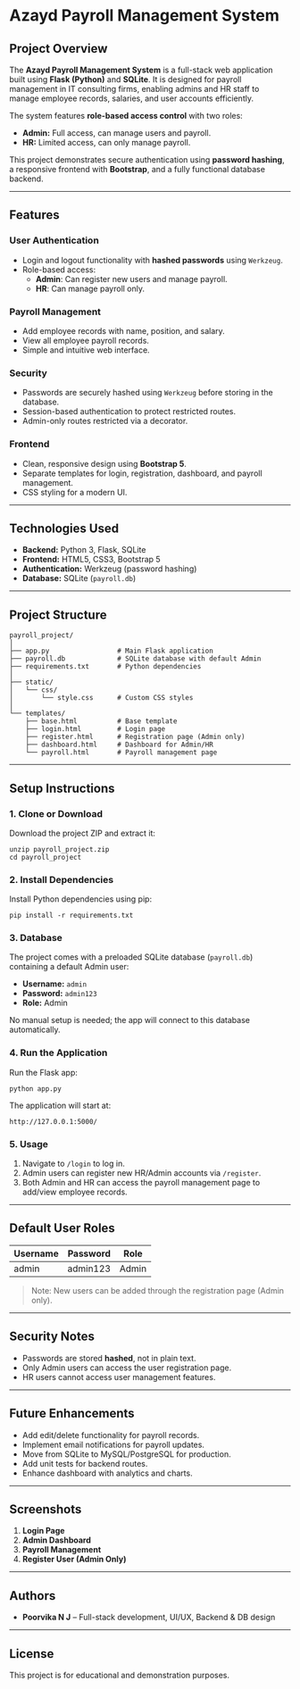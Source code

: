 # Azayd Payroll Management System

## Project Overview

The **Azayd Payroll Management System** is a full-stack web application built using **Flask (Python)** and **SQLite**. It is designed for payroll management in IT consulting firms, enabling admins and HR staff to manage employee records, salaries, and user accounts efficiently.

The system features **role-based access control** with two roles:

- **Admin:** Full access, can manage users and payroll.
- **HR:** Limited access, can only manage payroll.

This project demonstrates secure authentication using **password hashing**, a responsive frontend with **Bootstrap**, and a fully functional database backend.

---

## Features

### User Authentication

- Login and logout functionality with **hashed passwords** using `Werkzeug`.
- Role-based access:
  - **Admin**: Can register new users and manage payroll.
  - **HR**: Can manage payroll only.

### Payroll Management

- Add employee records with name, position, and salary.
- View all employee payroll records.
- Simple and intuitive web interface.

### Security

- Passwords are securely hashed using `Werkzeug` before storing in the database.
- Session-based authentication to protect restricted routes.
- Admin-only routes restricted via a decorator.

### Frontend

- Clean, responsive design using **Bootstrap 5**.
- Separate templates for login, registration, dashboard, and payroll management.
- CSS styling for a modern UI.

---

## Technologies Used

- **Backend:** Python 3, Flask, SQLite
- **Frontend:** HTML5, CSS3, Bootstrap 5
- **Authentication:** Werkzeug (password hashing)
- **Database:** SQLite (`payroll.db`)

---

## Project Structure

```
payroll_project/
│
├── app.py                 # Main Flask application
├── payroll.db             # SQLite database with default Admin
├── requirements.txt       # Python dependencies
│
├── static/
│   └── css/
│       └── style.css      # Custom CSS styles
│
└── templates/
    ├── base.html          # Base template
    ├── login.html         # Login page
    ├── register.html      # Registration page (Admin only)
    ├── dashboard.html     # Dashboard for Admin/HR
    └── payroll.html       # Payroll management page
```

---

## Setup Instructions

### 1. Clone or Download

Download the project ZIP and extract it:

```
unzip payroll_project.zip
cd payroll_project
```

### 2. Install Dependencies

Install Python dependencies using pip:

```
pip install -r requirements.txt
```

### 3. Database

The project comes with a preloaded SQLite database (`payroll.db`) containing a default Admin user:

- **Username:** `admin`
- **Password:** `admin123`
- **Role:** Admin

No manual setup is needed; the app will connect to this database automatically.

### 4. Run the Application

Run the Flask app:

```
python app.py
```

The application will start at:

```
http://127.0.0.1:5000/
```

### 5. Usage

1. Navigate to `/login` to log in.
2. Admin users can register new HR/Admin accounts via `/register`.
3. Both Admin and HR can access the payroll management page to add/view employee records.

---

## Default User Roles

| Username | Password | Role  |
| -------- | -------- | ----- |
| admin    | admin123 | Admin |

> Note: New users can be added through the registration page (Admin only).

---

## Security Notes

- Passwords are stored **hashed**, not in plain text.
- Only Admin users can access the user registration page.
- HR users cannot access user management features.

---

## Future Enhancements

- Add edit/delete functionality for payroll records.
- Implement email notifications for payroll updates.
- Move from SQLite to MySQL/PostgreSQL for production.
- Add unit tests for backend routes.
- Enhance dashboard with analytics and charts.

---

## Screenshots

1. **Login Page**
2. **Admin Dashboard**
3. **Payroll Management**
4. **Register User (Admin Only)**

---

## Authors

- **Poorvika N J** – Full-stack development, UI/UX, Backend & DB design

---

## License

This project is for educational and demonstration purposes.

